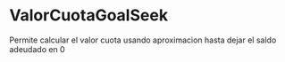 # ValorCuotaGoalSeek
Permite calcular el valor cuota usando aproximacion hasta dejar el saldo adeudado en 0
